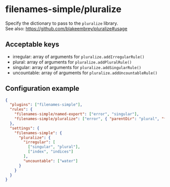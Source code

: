 # filenames-simple/pluralize

Specify the dictionary to pass to the `pluralize` library.  
See also: https://github.com/blakeembrey/pluralize#usage

## Acceptable keys

- irregular: array of arguments for `pluralize.addIrregularRule()`
- plural: array of arguments for `pluralize.addPluralRule()`
- singular: array of arguments for `pluralize.addSingularRule()`
- uncountable: array of arguments for `pluralize.addUncountableRule()`

## Configuration example

```json
{
  "plugins": ["filenames-simple"],
  "rules": {
    "filenames-simple/named-export": ["error", "singular"],
    "filenames-simple/pluralize": ["error", { "parentDir": "plural", "file": "singular" }]
  },
  "settings": {
    "filenames-simple": {
      "pluralize": {
        "irregular": [
          ["singular", "plural"],
          ["index", "indices"]
        ],
        "uncountable": ["water"]
      }
    }
  }
}
```
